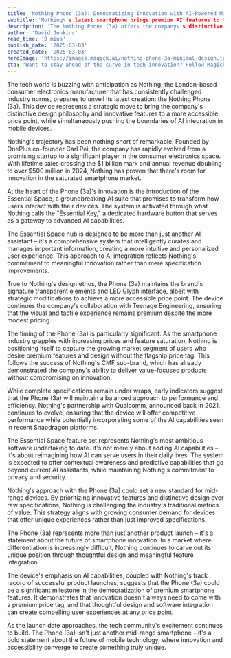 ```yaml
---
title: 'Nothing Phone (3a): Democratizing Innovation with AI-Powered Minimalism'
subtitle: 'Nothing\'s latest smartphone brings premium AI features to the mid-range segment'
description: 'The Nothing Phone (3a) offers the company\'s distinctive design philosophy and innovative features at an accessible price point, showcasing the Essential Space AI suite that redefines user interaction with mobile devices.'
author: 'David Jenkins'
read_time: '8 mins'
publish_date: '2025-03-03'
created_date: '2025-03-03'
heroImage: 'https://images.magick.ai/nothing-phone-3a-minimal-design.jpg'
cta: 'Want to stay ahead of the curve in tech innovation? Follow MagickAI on LinkedIn for exclusive insights into groundbreaking developments like the Nothing Phone (3a) and the future of AI integration in consumer electronics.'
---
```


The tech world is buzzing with anticipation as Nothing, the London-based consumer electronics manufacturer that has consistently challenged industry norms, prepares to unveil its latest creation: the Nothing Phone (3a). This device represents a strategic move to bring the company's distinctive design philosophy and innovative features to a more accessible price point, while simultaneously pushing the boundaries of AI integration in mobile devices.

Nothing's trajectory has been nothing short of remarkable. Founded by OnePlus co-founder Carl Pei, the company has rapidly evolved from a promising startup to a significant player in the consumer electronics space. With lifetime sales crossing the $1 billion mark and annual revenue doubling to over $500 million in 2024, Nothing has proven that there's room for innovation in the saturated smartphone market.

At the heart of the Phone (3a)'s innovation is the introduction of the Essential Space, a groundbreaking AI suite that promises to transform how users interact with their devices. The system is activated through what Nothing calls the "Essential Key," a dedicated hardware button that serves as a gateway to advanced AI capabilities.

The Essential Space hub is designed to be more than just another AI assistant – it's a comprehensive system that intelligently curates and manages important information, creating a more intuitive and personalized user experience. This approach to AI integration reflects Nothing's commitment to meaningful innovation rather than mere specification improvements.

True to Nothing's design ethos, the Phone (3a) maintains the brand's signature transparent elements and LED Glyph interface, albeit with strategic modifications to achieve a more accessible price point. The device continues the company's collaboration with Teenage Engineering, ensuring that the visual and tactile experience remains premium despite the more modest pricing.

The timing of the Phone (3a) is particularly significant. As the smartphone industry grapples with increasing prices and feature saturation, Nothing is positioning itself to capture the growing market segment of users who desire premium features and design without the flagship price tag. This follows the success of Nothing's CMF sub-brand, which has already demonstrated the company's ability to deliver value-focused products without compromising on innovation.

While complete specifications remain under wraps, early indicators suggest that the Phone (3a) will maintain a balanced approach to performance and efficiency. Nothing's partnership with Qualcomm, announced back in 2021, continues to evolve, ensuring that the device will offer competitive performance while potentially incorporating some of the AI capabilities seen in recent Snapdragon platforms.

The Essential Space feature set represents Nothing's most ambitious software undertaking to date. It's not merely about adding AI capabilities – it's about reimagining how AI can serve users in their daily lives. The system is expected to offer contextual awareness and predictive capabilities that go beyond current AI assistants, while maintaining Nothing's commitment to privacy and security.

Nothing's approach with the Phone (3a) could set a new standard for mid-range devices. By prioritizing innovative features and distinctive design over raw specifications, Nothing is challenging the industry's traditional metrics of value. This strategy aligns with growing consumer demand for devices that offer unique experiences rather than just improved specifications.

The Phone (3a) represents more than just another product launch – it's a statement about the future of smartphone innovation. In a market where differentiation is increasingly difficult, Nothing continues to carve out its unique position through thoughtful design and meaningful feature integration.

The device's emphasis on AI capabilities, coupled with Nothing's track record of successful product launches, suggests that the Phone (3a) could be a significant milestone in the democratization of premium smartphone features. It demonstrates that innovation doesn't always need to come with a premium price tag, and that thoughtful design and software integration can create compelling user experiences at any price point.

As the launch date approaches, the tech community's excitement continues to build. The Phone (3a) isn't just another mid-range smartphone – it's a bold statement about the future of mobile technology, where innovation and accessibility converge to create something truly unique.